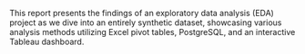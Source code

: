 This report presents the findings of an exploratory data analysis (EDA) project as we dive into an entirely synthetic dataset, showcasing various analysis methods utilizing Excel pivot tables, PostgreSQL, and an interactive Tableau dashboard.  
